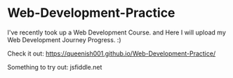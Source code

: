 # Web-Development-Practice

I've recently took up a Web Development Course. and Here I will upload my Web Development Journey Progress. :)

Check it out: https://queenish001.github.io/Web-Development-Practice/

Something to try out: jsfiddle.net
